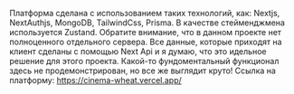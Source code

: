 Платформа сделана с использованием таких технологий, как: Nextjs, NextAuthjs, MongoDB, TailwindCss, Prisma. В качестве стейменджмена используется Zustand. Обратите внимание, что в данном проекте нет полноценного отдельного сервера. Все данные, которые приходят на клиент сделаны с помощью Next Api и я думаю, что это идельное решение для этого проекта. Какой-то фундоментальный функционал здесь не продемонстрирован, но все же выглядит круто!
Ссылка на платформу: https://cinema-wheat.vercel.app/
